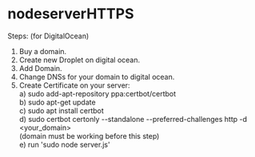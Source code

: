 # nodeserverHTTPS

Steps:
(for DigitalOcean)

1. Buy a domain.
2. Create new Droplet on digital ocean. 
3. Add Domain.
4. Change DNSs for your domain to digital ocean.
5. Create Certificate on your server: <br>
	a) sudo add-apt-repository ppa:certbot/certbot<br>
  b) sudo apt-get update<br>
  c) sudo apt install certbot<br>
  d) sudo certbot certonly --standalone --preferred-challenges http -d <your_domain><br>
     (domain must be working before this step)<br>
	e) run 'sudo node server.js'
